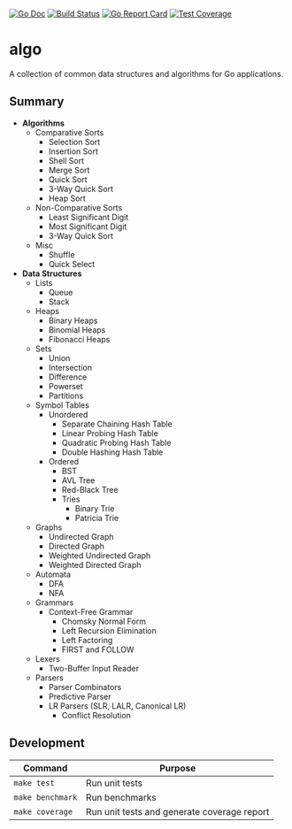 [![Go Doc][godoc-image]][godoc-url]
[![Build Status][workflow-image]][workflow-url]
[![Go Report Card][goreport-image]][goreport-url]
[![Test Coverage][codecov-image]][codecov-url]

# algo

A collection of common data structures and algorithms for Go applications.

## Summary

  - **Algorithms**
    - Comparative Sorts
      - Selection Sort
      - Insertion Sort
      - Shell Sort
      - Merge Sort
      - Quick Sort
      - 3-Way Quick Sort
      - Heap Sort
    - Non-Comparative Sorts
      - Least Significant Digit
      - Most Significant Digit
      - 3-Way Quick Sort
    - Misc
      - Shuffle
      - Quick Select
  - **Data Structures**
    - Lists
      - Queue
      - Stack
    - Heaps
      - Binary Heaps
      - Binomial Heaps
      - Fibonacci Heaps
    - Sets
      - Union
      - Intersection
      - Difference
      - Powerset
      - Partitions
    - Symbol Tables
      - Unordered
        - Separate Chaining Hash Table
        - Linear Probing Hash Table
        - Quadratic Probing Hash Table
        - Double Hashing Hash Table
      - Ordered
        - BST
        - AVL Tree
        - Red-Black Tree
        - Tries
          - Binary Trie
          - Patricia Trie
    - Graphs
      - Undirected Graph
      - Directed Graph
      - Weighted Undirected Graph
      - Weighted Directed Graph
    - Automata
      - DFA
      - NFA
    - Grammars
      - Context-Free Grammar
        - Chomsky Normal Form
        - Left Recursion Elimination
        - Left Factoring
        - FIRST and FOLLOW
    - Lexers
      - Two-Buffer Input Reader
    - Parsers
      - Parser Combinators
      - Predictive Parser
      - LR Parsers (SLR, LALR, Canonical LR)
        - Conflict Resolution 

## Development

| Command          | Purpose                                     |
|------------------|---------------------------------------------|
| `make test`      | Run unit tests                              |
| `make benchmark` | Run benchmarks                              |
| `make coverage`  | Run unit tests and generate coverage report |


[godoc-url]: https://pkg.go.dev/github.com/moorara/algo
[godoc-image]: https://pkg.go.dev/badge/github.com/moorara/algo
[workflow-url]: https://github.com/moorara/algo/actions
[workflow-image]: https://github.com/moorara/algo/workflows/Go/badge.svg
[goreport-url]: https://goreportcard.com/report/github.com/moorara/algo
[goreport-image]: https://goreportcard.com/badge/github.com/moorara/algo
[codecov-url]: https://codecov.io/gh/moorara/algo
[codecov-image]: https://codecov.io/gh/moorara/algo/branch/main/graph/badge.svg

